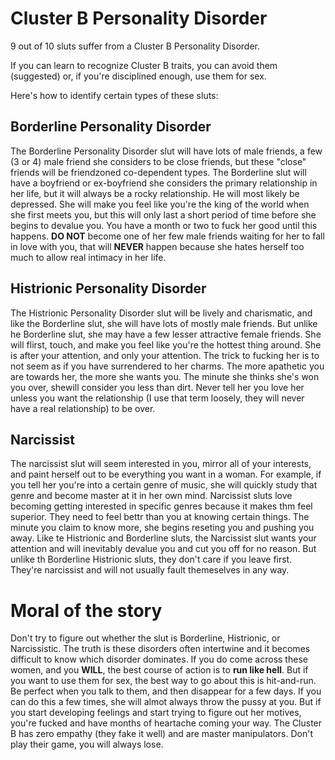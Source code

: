Cluster B Personality Disorder
==============================
9 out of 10 sluts suffer from a Cluster B Personality Disorder.

If you can learn to recognize Cluster B traits, you can avoid them (suggested) or, if you're disciplined enough, use them for sex.

Here's how to identify certain types of these sluts:

Borderline Personality Disorder
-------------------------------
The Borderline Personality Disorder slut will have lots of male friends, a few (3 or 4) male friend she considers to be close friends, but these "close"
friends will be friendzoned co-dependent types. The Borderline slut will have a boyfriend or ex-boyfriend she considers the primary relationship in her life, but it will always be a rocky relationship.
He will most likely be depressed. She will make you feel like you're the king of the world when she first meets you, but this will only last a short period of time before she begins to devalue you.
You have a month or two to fuck her good until this happens. **DO NOT** become one of her few male friends waiting for her to fall in love with you, that will **NEVER** happen because she hates herself too much
to allow real intimacy in her life.

Histrionic Personality Disorder
-------------------------------

The Histrionic Personality Disorder slut will be lively and charismatic, and like the Borderline slut, she will have lots of mostly male friends. But unlike he Borderline slut, she may have a few lesser attractive female
friends. She will flirst, touch, and make you feel like you're the hottest thing around. She is after your attention, and only your attention. The trick to fucking her is to not seem as if you have surrendered to her charms.
The more apathetic you are towards her, the more she wants you. The minute she thinks she's won you over, shewill consider you less than dirt. Never tell her you love her unless you want the relationship
(I use that term loosely, they will never have a real relationship) to be over.

Narcissist
----------

The narcissist slut will seem interested in you, mirror all of your interests, and paint herself out to be everything you want in a woman. For example, if you tell her you're into a certain genre of music, she
will quickly study that genre and become master at it in her own mind. Narcissist sluts love becoming getting interested in specific genres because it makes thm feel superior. They need to feel bettr than you
at knowing certain things. The minute you claim to know more, she begins reseting you and pushing you away. Like te Histrionic and Borderline sluts, the Narcissist slut wants your attention and will inevitably devalue
you and cut you off for no reason. But unlike th Borderline Histrionic sluts, they don't care if you leave first. They're narcissist and will not usually fault themeselves in any way.

Moral of the story
==================
Don't try to figure out whether the slut is Borderline, Histrionic, or Narcissistic. The truth is these disorders often intertwine and it becomes difficult to know which disorder dominates. If you do come across
these women, and you **WILL**, the best course of action is to **run like hell**. But if you want to use them for sex, the best way to go about this is hit-and-run. Be perfect when you talk to them, and then
disappear for a few days. If you can do this a few times, she will almot always throw the pussy at you. But if you start developing feelings and start trying to figure out her motives, you're fucked and have months
of heartache coming your way. The Cluster B has zero empathy (they fake it well) and are master manipulators. Don't play their game, you will always lose.
